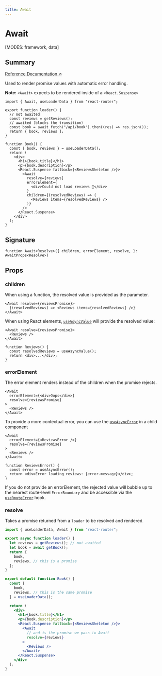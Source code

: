 ```yaml
---
title: Await
---
```


# Await

<!--
⚠️ ⚠️ IMPORTANT ⚠️ ⚠️ 

Thank you for helping improve our documentation!

This file is auto-generated from the JSDoc comments in the source
code, so please edit the JSDoc comments in the file below and this
file will be re-generated once those changes are merged.

https://github.com/remix-run/react-router/blob/main/packages/react-router/lib/components.tsx
-->

[MODES: framework, data]

## Summary

[Reference Documentation ↗](https://api.reactrouter.com/v7/functions/react_router.Await.html)

Used to render promise values with automatic error handling.

**Note:** `<Await>` expects to be rendered inside of a `<React.Suspense>`

```tsx
import { Await, useLoaderData } from "react-router";

export function loader() {
  // not awaited
  const reviews = getReviews();
  // awaited (blocks the transition)
  const book = await fetch("/api/book").then((res) => res.json());
  return { book, reviews };
}

function Book() {
  const { book, reviews } = useLoaderData();
  return (
    <div>
      <h1>{book.title}</h1>
      <p>{book.description}</p>
      <React.Suspense fallback={<ReviewsSkeleton />}>
        <Await
          resolve={reviews}
          errorElement={
            <div>Could not load reviews 😬</div>
          }
          children={(resolvedReviews) => (
            <Reviews items={resolvedReviews} />
          )}
        />
      </React.Suspense>
    </div>
  );
}
```

## Signature

```tsx
function Await<Resolve>({ children, errorElement, resolve, }: AwaitProps<Resolve>)
```

## Props

### children

When using a function, the resolved value is provided as the parameter.

```tsx [2]
<Await resolve={reviewsPromise}>
  {(resolvedReviews) => <Reviews items={resolvedReviews} />}
</Await>
```

When using React elements, [`useAsyncValue`](../hooks/useAsyncValue) will provide the
resolved value:

```tsx [2]
<Await resolve={reviewsPromise}>
  <Reviews />
</Await>

function Reviews() {
  const resolvedReviews = useAsyncValue();
  return <div>...</div>;
}
```

### errorElement

The error element renders instead of the children when the promise rejects.

```tsx
<Await
  errorElement={<div>Oops</div>}
  resolve={reviewsPromise}
>
  <Reviews />
</Await>
```

To provide a more contextual error, you can use the [`useAsyncError`](../hooks/useAsyncError) in a
child component

```tsx
<Await
  errorElement={<ReviewsError />}
  resolve={reviewsPromise}
>
  <Reviews />
</Await>

function ReviewsError() {
  const error = useAsyncError();
  return <div>Error loading reviews: {error.message}</div>;
}
```

If you do not provide an errorElement, the rejected value will bubble up to
the nearest route-level `ErrorBoundary` and be accessible via the
[`useRouteError`](../hooks/useRouteError) hook.

### resolve

Takes a promise returned from a `loader` to be resolved and rendered.

```jsx
import { useLoaderData, Await } from "react-router";

export async function loader() {
  let reviews = getReviews(); // not awaited
  let book = await getBook();
  return {
    book,
    reviews, // this is a promise
  };
}

export default function Book() {
  const {
    book,
    reviews, // this is the same promise
  } = useLoaderData();

  return (
    <div>
      <h1>{book.title}</h1>
      <p>{book.description}</p>
      <React.Suspense fallback={<ReviewsSkeleton />}>
        <Await
          // and is the promise we pass to Await
          resolve={reviews}
        >
          <Reviews />
        </Await>
      </React.Suspense>
    </div>
  );
}
```

